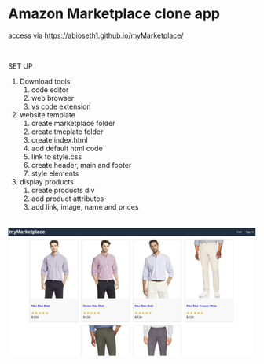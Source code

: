 # Amazon Marketplace clone app
access via https://abioseth1.github.io/myMarketplace/


<br>


SET UP


1. Download tools
    1. code editor
    2. web browser
    3. vs code extension
2. website template
    1. create marketplace folder
    2. create tmeplate folder
    3. create index.html
    4. add default html code
    5. link to style.css
    6. create header, main and footer
    7. style elements
3. display products
    1. create products div
    2. add product attributes
    3. add link, image, name and prices




<br>
<img src = "https://github.com/abioseth1/myMarketplace/blob/HtmlCss/htmlcssonly.JPG"  style = "size: 40%">
